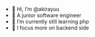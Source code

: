 - 🍭 Hi, I’m @akirayuu
- 🔰 A junior software engineer
- 📝 I’m currently still learning php
- 🔎 I focus more on backend side

<!---
akirayuu/akirayuu is a ✨ special ✨ repository because its `README.md` (this file) appears on your GitHub profile.
You can click the Preview link to take a look at your changes.
--->
